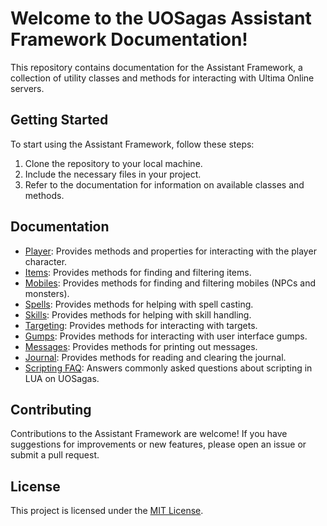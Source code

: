 # Welcome to the UOSagas Assistant Framework Documentation!

This repository contains documentation for the Assistant Framework, a collection of utility classes and methods for interacting with Ultima Online servers.

## Getting Started

To start using the Assistant Framework, follow these steps:

1. Clone the repository to your local machine.
2. Include the necessary files in your project.
3. Refer to the documentation for information on available classes and methods.

## Documentation

- [Player](https://github.com/uosagas/assistant/wiki/Player): Provides methods and properties for interacting with the player character.
- [Items](https://github.com/uosagas/assistant/wiki/Items): Provides methods for finding and filtering items.
- [Mobiles](https://github.com/uosagas/assistant/wiki/Mobiles): Provides methods for finding and filtering mobiles (NPCs and monsters).
- [Spells](https://github.com/uosagas/assistant/wiki/Spells): Provides methods for helping with spell casting.
- [Skills](https://github.com/uosagas/assistant/wiki/Skills): Provides methods for helping with skill handling.
- [Targeting](https://github.com/uosagas/assistant/wiki/Targeting): Provides methods for interacting with targets.
- [Gumps](https://github.com/uosagas/assistant/wiki/Gumps): Provides methods for interacting with user interface gumps.
- [Messages](https://github.com/uosagas/assistant/wiki/Messages): Provides methods for printing out messages.
- [Journal](https://github.com/uosagas/assistant/wiki/Journal): Provides methods for reading and clearing the journal.
- [Scripting FAQ](https://github.com/uosagas/assistant/wiki/sFAQ): Answers commonly asked questions about scripting in LUA on UOSagas.

## Contributing

Contributions to the Assistant Framework are welcome! If you have suggestions for improvements or new features, please open an issue or submit a pull request.

## License

This project is licensed under the [MIT License](LICENSE).
